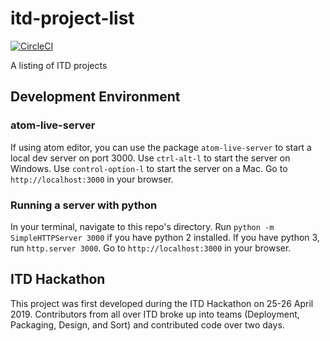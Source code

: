 # itd-project-list

[![CircleCI](https://circleci.com/gh/NYCPlanning/itd-project-list.svg?style=svg)](https://circleci.com/gh/NYCPlanning/itd-project-list)

A listing of ITD projects


## Development Environment

### atom-live-server
If using atom editor, you can use the package `atom-live-server` to start a local dev server on port 3000.  Use `ctrl-alt-l` to start the server on Windows.  Use `control-option-l` to start the server on a Mac.  Go to `http://localhost:3000` in your browser.  

### Running a server with python

In your terminal, navigate to this repo's directory.  Run `python -m SimpleHTTPServer 3000` if you have python 2 installed.  If you have python 3, run `http.server 3000`. Go to `http://localhost:3000` in your browser.

## ITD Hackathon

This project was first developed during the ITD Hackathon on 25-26 April 2019.  Contributors from all over ITD broke up into teams (Deployment, Packaging, Design, and Sort) and contributed code over two days. 
